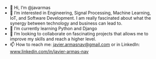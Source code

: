 - 👋 Hi, I’m @javarmas
- 👀 I’m interested in Engineering, Signal Processing, Machine Learning, IoT, and Software Development. I am really fascinated about what the synergy between technology and business can lead to.
- 🌱 I’m currently learning Python and Django
- 💞️ I’m looking to collaborate on fascinating projects that allows me to improve my skills and reach a higher level.
- 📫 How to reach me: javier.armasnav@gmail.com or in LinkedIn: www.linkedin.com/in/javier-armas-nav

<!---
javarmas/javarmas is a ✨ special ✨ repository because its `README.md` (this file) appears on your GitHub profile.
You can click the Preview link to take a look at your changes.
--->

